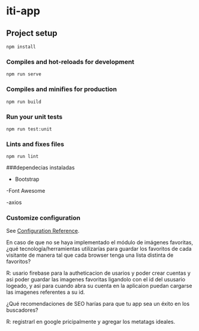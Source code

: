 # iti-app

## Project setup
```
npm install
```

### Compiles and hot-reloads for development
```
npm run serve
```

### Compiles and minifies for production
```
npm run build
```

### Run your unit tests
```
npm run test:unit
```

### Lints and fixes files
```
npm run lint
```
###dependecias instaladas
  - Bootstrap
  
  -Font Awesome
  
  -axios
  
### Customize configuration
See [Configuration Reference](https://cli.vuejs.org/config/).

En caso de que no se haya implementado el módulo de imágenes
favoritas, ¿qué tecnología/herramientas utilizarías para guardar los
favoritos de cada visitante de manera tal que cada browser tenga una lista
distinta de favoritos?

R: usario firebase para la autheticacion de usarios y poder crear cuentas y asi poder guardar las  imagenes favoritas ligandolo con el id del ususario logeado, y asi para cuando abra su cuenta en la aplicaion puedan cargarse las imagenes referentes a su id.

¿Qué recomendaciones de SEO harías para que tu app sea un éxito en los
buscadores?

R: registrarl en google pricipalmente y agregar los metatags ideales.

